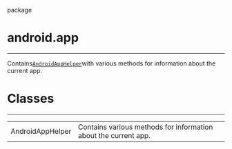 package

# android.app

---

Contains[`AndroidAppHelper`](http://api.xposed.info/reference/android/app/AndroidAppHelper.html)with various methods for information about the current app.

# Classes

---

|  |  |
| :--- | :--- |
| AndroidAppHelper | Contains various methods for information about the current app.  |



